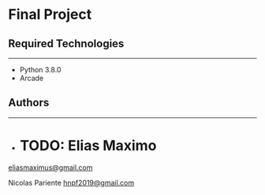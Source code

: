 # Final Project

## Required Technologies
---
* Python 3.8.0
* Arcade

## Authors
---
* # TODO: Elias Maximo 
eliasmaximus@gmail.com

Nicolas Pariente 
hnpf2019@gmail.com
